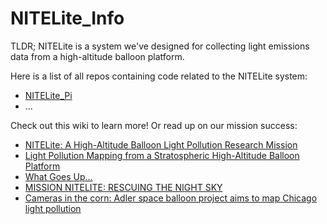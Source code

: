# NITELite_Info

TLDR; NITELite is a system we've designed for collecting light emissions data from a high-altitude balloon platform. 

Here is a list of all repos containing code related to the NITELite system:
- [NITELite_Pi](https://github.com/AdlerFarHorizons/NITELite_Pi)
- ...

Check out this wiki to learn more! Or read up on our mission success: 
- [NITELite: A High-Altitude Balloon Light Pollution Research Mission](https://www.researchgate.net/publication/346066306_NITELite_A_High-Altitude_Balloon_Light_Pollution_Research_Mission)
- [Light Pollution Mapping from a Stratospheric High-Altitude Balloon Platform](https://www.researchgate.net/publication/351459098_Light_Pollution_Mapping_from_a_Stratospheric_High-Altitude_Balloon_Platform)
- [What Goes Up…](https://www.adlerplanetarium.org/blog/far-horizons-mission-nitelite-update/)
- [MISSION NITELITE: RESCUING THE NIGHT SKY](https://fieldnotes.nationalgeographic.org/expedition/nitelite) 
- [Cameras in the corn: Adler space balloon project aims to map Chicago light pollution](https://www.chicagotribune.com/entertainment/museums/ct-ent-adler-balloon-chicago-light-pollution-map-0905-story.html)
